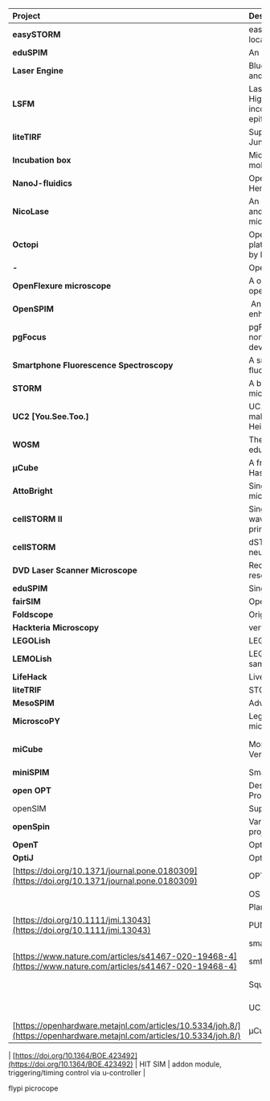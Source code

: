 | <div style="width:100px">Project</div>  | <div style="width:400px">Description</div> | <div style="width:100px">Resources</div> |
| :---| :--- | :---
|**easySTORM** |easySTORM: a robust, lower-cost approach to localisation and TIRF microscopy. French lab. |[Kwakwa2015](https://doi.org/10.1002%2Fjbio.201500324)
|**eduSPIM** |An educational light sheet microscope. Huisken lab. |[Jahr2016](https://doi.org/10.1371/journal.pone.0161402)
|**Laser Engine**  |Blueprints for a low-cost laser engine for wide-field and localization microscopy. Ries lab. |[Schröder2020](https://www.osapublishing.org/boe/fulltext.cfm?uri=boe-11-2-609&id=425622), [Github](https://github.com/ries-lab/LaserEngine)|
|**LSFM**|Laser-free super-resolution microscopy (LFSM). High-density superresolution microscopy with an incoherent light source and a conventional epifluorescence microscope setup by Kirti Prakash.|[Prakash2021](https://doi.org/10.1098/rsta.2020.0144)
|**liteTIRF** |Super-resolution microscopy for 20k Euros. Jungmann lab. |[Auer2018](https://doi.org/10.1002%2Fcphc.201800630) |[Weblink](http://litetirf.jungmannlab.org/)|
|**Incubation box** |Microscope incubation box for home built single molecule microscope. Holden lab. |[Github](https://github.com/HoldenLab/microscope-incubation-box)
|**NanoJ-fluidics** |Open-source fluid exchange in microscopy. Henriques lab.  | [Almada2019](https://doi.org/10.1038/s41467-019-09231-9), [Github](https://github.com/HenriquesLab/NanoJ-Fluidics)
|**NicoLase** | An open-source diode laser combiner, fiber launch, and sequencing controller for fluorescence microscopy by Gaus lab 2017.  | [Nicovich et al.](https://doi.org/10.1371%2Fjournal.pone.0173879), [Github](https://github.com/PRNicovich/NicoLase)
|**Octopi** | Open configurable high-throughput imaging platform for infectious disease diagnosis in the field by Prakash lab  | [Li et al. ](https://www.biorxiv.org/content/10.1101/684423v1), [GitHub](https://github.com/prakashlab/octopi-driver-board)
|**-** | Open-Source Two-Photon Microscopy | [Rosenberger et al. ](https://doi.org/10.1371/journal.pone.0110475)
|**OpenFlexure microscope** | A one-piece 3D printed flexure translation stage for open-source microscopy. Bowman lab 2016. | [Collins et al. ](https://www.osapublishing.org/boe/fulltext.cfm?uri=boe-11-5-2447&id=429869), [Website](https://openflexure.org)
|**OpenSPIM** |  An Open Access platform for applying and enhancing Selective Plane Illumination Microscopy. | [Pietron et al.](https://www.nature.com/articles/nmeth.2507), [Website/Wiki](https://openspim.org/)
|**pgFocus** | pgFocus is an open source and open hardware, for noncommercial use, focus stabilization device developed by Karl Bellvé.  | [Wiki](http://big.umassmed.edu/wiki/index.php/PgFocus)
|**Smartphone Fluorescence Spectroscopy** | A smartphone spectrophotometry for readout of fluorescence-based biological assays.  | [Yu et. al](https://pubs.acs.org/doi/10.1021/ac502080t)
|**STORM** | A blueprint for cost-efficient localization microscopy. Sauer lab 2014. | [Holm](https://doi.org/10.1002%2Fcphc.201300739), [Github]()
|**UC2 [You.See.Too.]** | UC2 is a general-purpose modular framework for making interactive (electro)-optical projects. Heintzmann lab. | [Diederich et al. ](https://doi.org/10.1038/s41467-020-19447-9), [Github](github.com/openUC2)
|**WOSM** | The Warwick Open Source Microscope for TIRF and educational fluorescence applications | [Wiki](https://wosmic.org/)
|**µCube** | A framework for 3D printable optomechanics. Haseloff lab 2018. | [Delmans et al.](https://openhardware.metajnl.com/articles/10.5334/joh.8/), [Github](https://mdelmans.github.io/uCube)
|**AttoBright** | Single-molecule detection on a portable 3D-printed microscope | [Brown et al.](https://www.nature.com/articles/s41467-019-13617-0), [Github](https://github.com/GambinSiereckiLab/AttoBright)
|**cellSTORM II** | Single Molecule Localization Microscopy using waveguide-based cellphone microscopy and 3D printing | [Diederich et al.](https://www.biorxiv.org/content/10.1101/2020.09.04.283085v1), [Github](https://beniroquai.github.io/stormocheap/)
|**cellSTORM** | dSTORM using cellphone cameras and on-device neural network reconstruction | [Diederich et al.](https://www.biorxiv.org/content/10.1101/2020.09.04.283085v1), [Github](https://github.com/bionanoimaging/cellSTORM-Android)
|**DVD Laser Scanner Microscope** | Recycling and upgrading parts to form high-resolution fluorescence Microscopy | [Website](http://www.gaudi.ch/GaudiLabs/?page_id=652)
|**eduSPIM** | Single Plane Illumination Microscope for museums | [Jahr et al.](https://doi.org/10.1371/journal.pone.0161402)
|**fairSIM** | Open-Source structured illumination microscopy | [Markwirth et al.](https://www.nature.com/articles/s41467-019-12165-x), [Github](https://github.com/fairSIM)
|**Foldscope** | Origami-based paper microscope by Prakash-lab  | [Cybulski et al.](https://doi.org/10.1371/journal.pone.0098781), [Website](https://www.foldscope.com/)
|**Hackteria Microscopy** |  very cheap microscopy for teaching | [Wiki](http://hackteria.org/wiki/index.php/Laser-cut_microscopy_stages)
| **LEGOLish** | LEGO(R)-based Light sheet microscopy  | [Website](http://legolish.org/)    |
| **LEMOLish** | LEGO(R)-based Light sheet microscopy of cleared samples | [Website](https://lemolish.mystrikingly.com/)   |
| **LifeHack** | Live Cell Single Molecule Imaging | [GitHub](https://holdenlab.github.io/LifeHackWebsite/) |
| **liteTRIF** | STORM, DNA-PAINT for 20.000€ | [Auer et al.](https://doi.org/10.1002/cphc.201800630), [Website](https://alexauer.me/project/litetirf-platform)  |
| **MesoSPIM** | Advanced large-scale light sheet system | [Website](https://mesospim.org/)  |
| **MicroscoPY** | Lego and 3D printed Raspberry Pi-based microscope | [GitHub](https://github.com/IBM/MicroscoPy) |
| **miCube** | Monolithic Single Molecule Localization Microscope; Very robust, high perfomance research | [Martens](https://doi.org/10.1038/s41467-019-11514-0), [https://hohlbeinlab.github.io/miCube/index.html](https://hohlbeinlab.github.io/miCube/index.html)   |
| **miniSPIM** | Smartphone-based light-sheet microscope | [Hedde 2021](https://pubs.acs.org/doi/10.1021/acssensors.1c00607) |
| **open OPT** | Design and Implementation of a Custom Built Optical Projection Tomography System | [Wong eta al.](https://doi.org/10.1371/journal.pone.0073491)
| openSIM | Super-resolution imaging using UC2 and DMDs  | [Wang et al.]([https://www.biorxiv.org/content/10.1101/2021.01.08.425840v1](https://www.biorxiv.org/content/10.1101/2021.01.08.425840v1)), [GitHub](https://github.com/openUC2/UC2_openSIM)  |
| **openSpin** | Various optical setups for large scale projection/tomography-based imaging | [Website](https://sites.google.com/site/openspinmicroscopy/)  |
| **OpenT** | Optical micro tomography | [Felix et al.](https://www.sciencedirect.com/science/article/pii/S0925477316300089) |
| **OptiJ** | Optical Projection Tomography with Fiji | [Ramirez](https://www.nature.com/articles/s41598-019-52065-0) |
| [https://doi.org/10.1371/journal.pone.0180309](https://doi.org/10.1371/journal.pone.0180309) | OPTiM (?)  | stage inset plus control for OPT on commercial base |
|    | OS 3-D Microscope  | Hacking a 3D printer    | [https://www.appropedia.org/Free\_and\_open-source\_automated\_3-D\_microscope](https://www.appropedia.org/Free_and_open-source_automated_3-D_microscope) |
|    | PlanktoScope  | For citizen science, sea, plankton    | [https://www.planktoscope.org/](https://www.planktoscope.org/) |
| [https://doi.org/10.1111/jmi.13043](https://doi.org/10.1111/jmi.13043)   | PUMA | modular, option to add SLM, heads up display etc   | [https://github.com/TadPath/PUMA/tree/v0.1](https://github.com/TadPath/PUMA/tree/v0.1)  |
|    | smartphone mircoscope | "10 dollar". outreach / education | [https://www.instructables.com/10-Smartphone-to-digital-microscope-conversion/](https://www.instructables.com/10-Smartphone-to-digital-microscope-conversion/) |
| [https://www.nature.com/articles/s41467-020-19468-4](https://www.nature.com/articles/s41467-020-19468-4)  | smfBox   | single molecule FRET    | [https://craggslab.github.io/smfBox/](https://craggslab.github.io/smfBox/) |
|    | Squid    | High optical quality, Metal assemblies, full software stack | [https://squid-imaging.org/](https://squid-imaging.org/) |
|    | UC2 | Modular Optical Toolbox for sophisticated Microscopy in Research and Education | [www.youseetoo.org](http://www.youseetoo.org/)  |
| [https://openhardware.metajnl.com/articles/10.5334/joh.8/](https://openhardware.metajnl.com/articles/10.5334/joh.8/)   | μCube    | Cube-based modular optical set   | [https://mdelmans.github.io/uCube/](https://mdelmans.github.io/uCube/) |

| [https://doi.org/10.1364/BOE.423492](https://doi.org/10.1364/BOE.423492) | HIT SIM  | addon module, triggering/timing control via u-controller   |

flypi
picrocope

